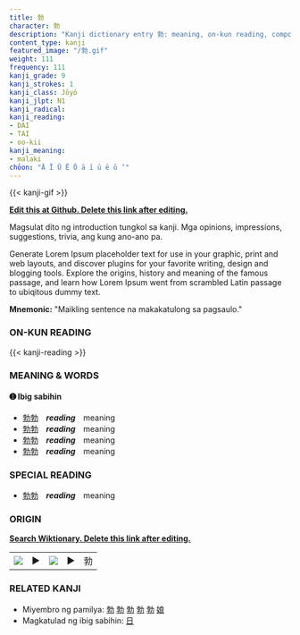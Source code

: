 ```yaml
---
title: 勃
character: 勃
description: "Kanji dictionary entry 勃: meaning, on-kun reading, compounds, origin, related kanji"
content_type: kanji
featured_image: "/勃.gif"
weight: 111
frequency: 111
kanji_grade: 9
kanji_strokes: 1
kanji_class: Jōyō
kanji_jlpt: N1
kanji_radical: 
kanji_reading: 
- DAI
- TAI
- oo-kii
kanji_meaning:
- malaki
chōon: "Ā Ī Ū Ē Ō ā ī ū ē ō ’"
---
```

[//]: # (Don't edit the line below. Kanji animated GIF code is automatically generated.)
{{< kanji-gif >}}

[//]: # (Edit below this line.)

**[Edit this at Github. Delete this link after editing.](https://github.com/tim0g/tim/tree/main/content/kanji/勃/index.md)**

Magsulat dito ng introduction tungkol sa kanji. Mga opinions, impressions, suggestions, trivia, ang kung ano-ano pa.

Generate Lorem Ipsum placeholder text for use in your graphic, print and web layouts, and discover plugins for your favorite writing, design and blogging tools. Explore the origins, history and meaning of the famous passage, and learn how Lorem Ipsum went from scrambled Latin passage to ubiqitous dummy text.
 
**Mnemonic:** "Maikling sentence na makakatulong sa pagsaulo."

### ON-KUN READING

[//]: # (Don't edit the line below. ON-KUN READING code is automatically generated.)
{{< kanji-reading >}}

### MEANING & WORDS

#### ➊ **Ibig sabihin**
  - [勃](../勃)[勃](../勃)　***reading***　meaning
  - [勃](../勃)[勃](../勃)　***reading***　meaning
  - [勃](../勃)[勃](../勃)　***reading***　meaning
  - [勃](../勃)[勃](../勃)　***reading***　meaning

### SPECIAL READING
  - [勃](../勃)[勃](../勃)　***reading***　meaning

### ORIGIN

**[Search Wiktionary. Delete this link after editing.](https://wiktionary.org/wiki/勃)**
<table class="kanji-table"><tr><td>
<img src="60px-勃-bronze.svg.png">
</td><td>▶</td><td>
<img src="60px-勃-oracle.svg.png">
</td><td>▶</td>
<td class="kanji-origin">勃</td>
</tr></table>

### RELATED KANJI
- Miyembro ng pamilya: [勃](../勃) [勃](../勃) [勃](../勃) [勃](../勃) [勃](../勃) [娘](../娘)
- Magkatulad ng ibig sabihin: [日](../日)
